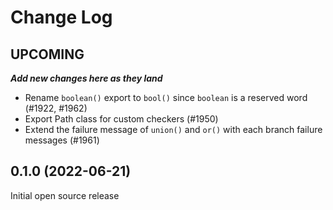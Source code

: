 # Change Log

## UPCOMING
**_Add new changes here as they land_**

- Rename `boolean()` export to `bool()` since `boolean` is a reserved word (#1922, #1962)
- Export Path class for custom checkers (#1950)
- Extend the failure message of `union()` and `or()` with each branch failure messages (#1961)

## 0.1.0 (2022-06-21)

Initial open source release
